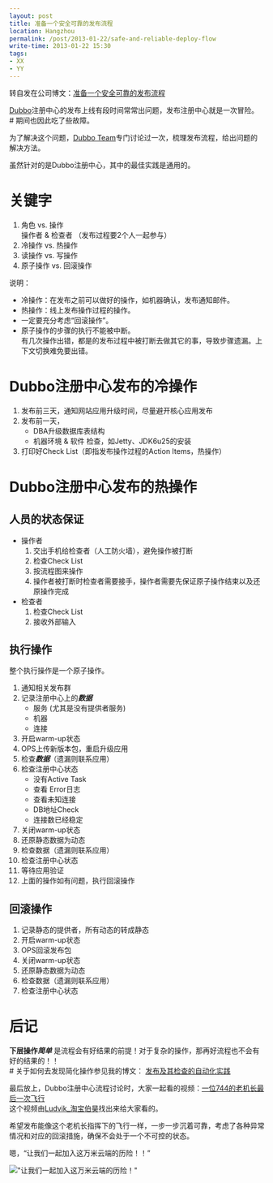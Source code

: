 ```yaml
---
layout: post
title: 准备一个安全可靠的发布流程
location: Hangzhou
permalink: /post/2013-01-22/safe-and-reliable-deploy-flow
write-time: 2013-01-22 15:30
tags:
- XX
- YY
---
```


转自发在公司博文：[准备一个安全可靠的发布流程](http://rdc.taobao.com/team/jm/archives/2755 "准备一个安全可靠的发布流程")

[Dubbo](http://code.alibabatech.com/wiki/display/dubbo/Home-zh "Dubbo")注册中心的发布上线有段时间常常出问题，发布注册中心就是一次冒险。  
\# 期间也因此吃了些故障。

为了解决这个问题，[Dubbo Team](http://weibo.com/dubbo "Dubbo Team")专门讨论过一次，梳理发布流程，给出问题的解决方法。

虽然针对的是Dubbo注册中心，其中的最佳实践是通用的。

关键字
==================

1. 角色 vs. 操作  
操作者 & 检查者 （发布过程要2个人一起参与）
2. 冷操作 vs. 热操作
3. 读操作 vs. 写操作
4. 原子操作 vs. 回滚操作

说明：

- 冷操作：在发布之前可以做好的操作，如机器确认，发布通知邮件。
- 热操作：线上发布操作过程的操作。
- 一定要充分考虑“回滚操作”。
- 原子操作的步骤的执行不能被中断。  
有几次操作出错，都是的发布过程中被打断去做其它的事，导致步骤遗漏。上下文切换难免要出错。

Dubbo注册中心发布的冷操作
============================

1. 发布前三天，通知网站应用升级时间，尽量避开核心应用发布
2. 发布前一天，
	* DBA升级数据库表结构
	* 机器环境 & 软件 检查，如Jetty、JDK6u25的安装
3. 打印好Check List（即指发布操作过程的Action Items，热操作）

Dubbo注册中心发布的热操作
============================

人员的状态保证
----------------------

* 操作者
	1. 交出手机给检查者（人工防火墙），避免操作被打断
	1. 检查Check List
	1. 按流程图来操作
	1. 操作者被打断时检查者需要接手，操作者需要先保证原子操作结束以及还原操作完成
* 检查者
	1. 检查Check List
	1. 接收外部输入

执行操作
----------------------

整个执行操作是一个原子操作。

1. 通知相关发布群
1. 记录注册中心上的***数据***
	* 服务 (尤其是没有提供者服务)
	* 机器
	* 连接
1. 开启warm-up状态
1. OPS上传新版本包，重启升级应用
1. 检查***数据***（遗漏则联系应用）
1. 检查注册中心状态
	* 没有Active Task
	* 查看 Error日志
	* 查看未知连接
	* DB地址Check
	* 连接数已经稳定
1. 关闭warm-up状态
1. 还原静态数据为动态
1. 检查数据（遗漏则联系应用）
1. 检查注册中心状态
1. 等待应用验证
1. 上面的操作如有问题，执行回滚操作 

回滚操作
-------------------

1. 记录静态的提供者，所有动态的转成静态
1. 开启warm-up状态
1. OPS回滚发布包
1. 关闭warm-up状态
1. 还原静态数据为动态
1. 检查数据（遗漏则联系应用）
1. 检查注册中心状态

后记
=================

**下层操作*****简单*** 是流程会有好结果的前提！对于复杂的操作，那再好流程也不会有好的结果的！！  
\# 关于如何去发现简化操作参见我的博文： [发布及其检查的自动化实践](http://oldratlee.com/post/2013-01-22/deploy-check-automation "发布及其检查的自动化实践")

最后放上，Dubbo注册中心流程讨论时，大家一起看的视频：[一位744的老机长最后一次飞行](http://v.youku.com/v_show/id_XMzIwODE5MTk2.html)  
这个视频由[Ludvik_淘宝伯昊](http://weibo.com/ludvik)找出来给大家看的。

希望发布能像这个老机长指挥下的飞行一样，一步一步沉着可靠，考虑了各种异常情况和对应的回滚措施，确保不会处于一个不可控的状态。

嗯，“让我们一起加入这万米云端的历险！！”

!["让我们一起加入这万米云端的历险！"](http://m3.img.libdd.com/farm4/2013/0122/15/6D696DB99101FF093DC586C95659548C5037E34D48284_500_292.jpg)
